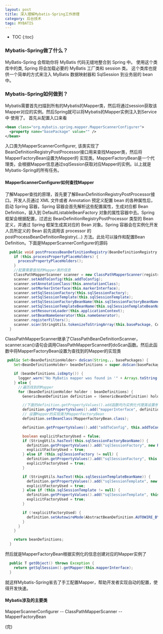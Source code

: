 ```yaml
---
layout: post
title: 深入理解Mybatis-Spring工作原理
category: 后台技术
tags: MYBATIS
---
```


* TOC
{:toc}

### Mybatis-Spring做了什么？
MyBatis-Spring 会帮助你将 MyBatis 代码无缝地整合到 Spring 中。 使用这个类库中的类, Spring 将会加载必要的 MyBatis 工厂类和 session 类。 这个类库也提供一个简单的方式来注入 MyBatis 数据映射器和 SqlSession 到业务层的 bean 中。

### Mybatis-Spring如何做到？
Mybatis需要首先扫描到所有的Mybatis的Mapper类，然后将通过session获取该Mapper对应的实例。然后Spring就可以将Mybatis的Mapper实例注入到Service中
使用了。
首先从配置入口来看

```xml
<bean class="org.mybatis.spring.mapper.MapperScannerConfigurer">
  <property name="basePackage" value="" />
</bean>
```

入口类为MapperScannerConfigurer, 该类实现了BeanDefinitionRegistryPostProcessor接口用来查找Mapper类，然后将MapperFactoryBean设置为Mapper的
实现类。MapperFactoryBean是一个代理类，会根据Mapper信息通过sqlSession获取对应Mapper的实例。以上就是Mybatis-Spring的所有任务。

#### MapperScannerConfigurer如何查找Mapper
了解Mapper查找的原理，首先要了解BeanDefinitionRegistryPostProcessor接口。开发人员通过 XML 文件或者 Annotation 预定义配置 bean 的各种属性后，启动 Spring 容器，Spring 容器会首先解析这些配置属性，生成对应都 Bean Definition，装入到 DefaultListableBeanFactory 对象的属性容器中去。Spring 框架会根据配置，过滤出 BeanDefinitionRegistryPostProcessor 类型的 Bean 定义，并通过 Spring 框架生成其对应的 Bean 对象。Spring 容器会在实例化开发人员所定义的 Bean 前先调用该 processor 的 postProcessBeanDefinitionRegistry(...) 方法。此处可以操作和配置Bean Definition。下面是MapperScannerConfigurer的源码

```java
  public void postProcessBeanDefinitionRegistry(BeanDefinitionRegistry registry) throws BeansException {
    if (this.processPropertyPlaceHolders) {
      processPropertyPlaceHolders();
    }
	//配置需要查找的Mapper类的信息
    ClassPathMapperScanner scanner = new ClassPathMapperScanner(registry);
    scanner.setAddToConfig(this.addToConfig);
    scanner.setAnnotationClass(this.annotationClass);
    scanner.setMarkerInterface(this.markerInterface);
    scanner.setSqlSessionFactory(this.sqlSessionFactory);
    scanner.setSqlSessionTemplate(this.sqlSessionTemplate);
    scanner.setSqlSessionFactoryBeanName(this.sqlSessionFactoryBeanName);
    scanner.setSqlSessionTemplateBeanName(this.sqlSessionTemplateBeanName);
    scanner.setResourceLoader(this.applicationContext);
    scanner.setBeanNameGenerator(this.nameGenerator);
    scanner.registerFilters();
    scanner.scan(StringUtils.tokenizeToStringArray(this.basePackage, ConfigurableApplicationContext.CONFIG_LOCATION_DELIMITERS));
  }
```

ClassPathMapperScanner继承了ClassPathBeanDefinitionScanner，scanner.scan()语句会调用ClassPathMapperScanner的doScan函数。然后此函数中将MapperFactoryBean设置为查找到的Mapper的实现类

```java
 public Set<BeanDefinitionHolder> doScan(String... basePackages) {
    Set<BeanDefinitionHolder> beanDefinitions = super.doScan(basePackages);

    if (beanDefinitions.isEmpty()) {
      logger.warn("No MyBatis mapper was found in '" + Arrays.toString(basePackages) + "' package. Please check your configuration.");
    } else {
	  //遍历找到的Mapper
      for (BeanDefinitionHolder holder : beanDefinitions) {
        GenericBeanDefinition definition = (GenericBeanDefinition) holder.getBeanDefinition();

        //下面的definition.getPropertyValues().add函数均为实例化代理类设置参数，以使得MapperFactoryBean完成代理
        definition.getPropertyValues().add("mapperInterface", definition.getBeanClassName());
		// 设置Mapper的实现类为MapperFactoryBean
        definition.setBeanClass(MapperFactoryBean.class);

        definition.getPropertyValues().add("addToConfig", this.addToConfig);

        boolean explicitFactoryUsed = false;
        if (StringUtils.hasText(this.sqlSessionFactoryBeanName)) {
          definition.getPropertyValues().add("sqlSessionFactory", new RuntimeBeanReference(this.sqlSessionFactoryBeanName));
          explicitFactoryUsed = true;
        } else if (this.sqlSessionFactory != null) {
          definition.getPropertyValues().add("sqlSessionFactory", this.sqlSessionFactory);
          explicitFactoryUsed = true;
        }

        if (StringUtils.hasText(this.sqlSessionTemplateBeanName)) {
          definition.getPropertyValues().add("sqlSessionTemplate", new RuntimeBeanReference(this.sqlSessionTemplateBeanName));
          explicitFactoryUsed = true;
        } else if (this.sqlSessionTemplate != null) {
          definition.getPropertyValues().add("sqlSessionTemplate", this.sqlSessionTemplate);
          explicitFactoryUsed = true;
        }

        if (!explicitFactoryUsed) {
          definition.setAutowireMode(AbstractBeanDefinition.AUTOWIRE_BY_TYPE);
        }
      }
    }

    return beanDefinitions;
  }
```

然后就是MapperFactoryBean根据实例化的信息创建对应的Mapper实例了

```java
  public T getObject() throws Exception {
    return getSqlSession().getMapper(this.mapperInterface);
  }

```

就这样Mybatis-Spring省去了手工配置Mapper，帮助开发者实现自动的配置，使得开发快速。

#### Mybatis涉及的主要类
MapperScannerConfigurer -- ClassPathMapperScanner -- MapperFactoryBean


(完)





